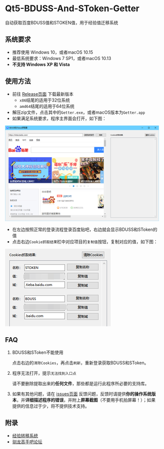 
# Qt5-BDUSS-And-SToken-Getter

自动获取百度BDUSS值和STOKEN值，用于经验值迁移系统

## 系统要求
* 推荐使用 Windows 10，或者macOS 10.15
* 最低系统要求：Windows 7 SP1，或者macOS 10.13
* **不支持 Windows XP 和 Vista**
 
## 使用方法
* 前往 [Release页面](https://github.com/wxx9248/Qt5-BDUSS-And-SToken-Getter/releases) 下载最新版本
	* `x86`结尾的适用于32位系统
	* `amd64`结尾的适用于64位系统
* 解压zip文件，点击其中的`Getter.exe`，或者macOS版本为`Getter.app`
* 如果满足系统要求，程序主界面会打开，如下图：

![主界面](https://raw.githubusercontent.com/wxx9248/Qt5-BDUSS-And-SToken-Getter/master/img/00.png)
* 在左边按照正常的登录流程登录百度贴吧，右边就会显示BDUSS和SToken的值
* 点击右边`Cookie抓取结果`栏中对应项目的`复制值`按钮，复制对应的值，如下图：

![Cookie抓取结果](https://raw.githubusercontent.com/wxx9248/Qt5-BDUSS-And-SToken-Getter/master/img/01.png)

## FAQ
1. BDUSS和SToken不能使用

	 点击右边的`清除Cookies`，再点击`刷新`，重新登录获取BDUSS和SToken。
	 
2. 程序无法打开，提示`无法找到入口点`

	请不要删除提取出来的**任何文件**，那些都是运行此程序所必要的支持库。
	
3. 如果有其他问题，请在 [issues页面](https://github.com/wxx9248/Qt5-BDUSS-And-SToken-Getter/issues) 反馈问题，反馈时请提供**你的操作系统版本**，并**详细描述程序的错误**，并附上**屏幕截图**（不要用手机拍屏幕！）；如果提供的信息过于少，将不提供技术支持。

## 附录
* [经验转移系统](https://exptransfer.wxx9248.tk:8443/)
* [驯龙高手吧论坛](https://www.httydbar.com/)
